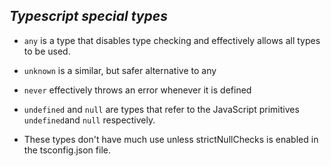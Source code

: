## _Typescript special types_

* `any` is a type that disables type checking and effectively allows all types to be used.
* `unknown` is a similar, but safer alternative to any
* `never` effectively throws an error whenever it is defined
* `undefined` and `null` are types that refer to the JavaScript primitives `undefined`and `null` respectively.

* These types don't have much use unless strictNullChecks is enabled in the tsconfig.json file.
